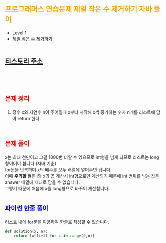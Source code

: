 # <span style="color:orange; font-size:17pt; font-weight:bold">프로그래머스 연습문제 제일 작은 수 제거하기 자바 풀이</span>
- Level 1
- [제일 작은 수 제거하기](https://programmers.co.kr/learn/courses/30/lessons/12935)
<br><br>

## [티스토리 주소](https://hoho325.tistory.com/)
<br><br>

# <span style="color: red; font-size:15pt">문제 정리</span>
1. 정수 x와 자연수 n이 주어질때 x부터 시작해 x씩 증가하는 숫자 n개를 리스트에 담아 return 한다.
<br><br>

# <span style="color: red; font-size:15pt">문제 풀이</span>
x는 최대 천만이고 그걸 1000번 더할 수 있으므로 int형을 넘게 되므로 리스트는 long형이어야 합니다.(자바 기준)  
for문을 반복하며 x의 배수를 모두 배열에 넣어주면 됩니다.  
이때 **주의할 점**은 i와 x의 곱 계산시 int형으로만 계산되기 때문에 int 범위를 넘는 값은 answer 배열에 제대로 담을 수 없습니다.  
그렇기 때문에 처음에 x를 long형으로 바꾸어 계산합니다.

# <span style="color: blue; font-size:15pt">파이썬 한줄 풀이</span>
리스트 내에 for문을 이용하여 한줄로 작성할 수 있습니다.
```python
def solution(x, n):
    return [x*(i+1) for i in range(0,n)]
```